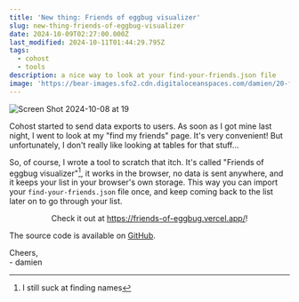 ```yaml
---
title: 'New thing: Friends of eggbug visualizer'
slug: new-thing-friends-of-eggbug-visualizer
date: 2024-10-09T02:27:00.000Z
last_modified: 2024-10-11T01:44:29.795Z
tags:
  - cohost
  - tools
description: a nice way to look at your find-your-friends.json file
image: 'https://bear-images.sfo2.cdn.digitaloceanspaces.com/damien/20-fullpage.webp'
---
```


![Screen Shot 2024-10-08 at 19](https://bear-images.sfo2.cdn.digitaloceanspaces.com/damien/20-fullpage.webp)

Cohost started to send data exports to users. As soon as I got mine last night, I went to look at my "find my friends" page. It's very convenient! But unfortunately, I don't really like looking at tables for that stuff...

So, of course, I wrote a tool to scratch that itch. It's called "Friends of eggbug visualizer"[^1], it works in the browser, no data is sent anywhere, and it keeps your list in your browser's own storage. This way you can import your `find-your-friends.json` file once, and keep coming back to the list later on to go through your list.

<center>Check it out at <a href="https://friends-of-eggbug.vercel.app/">https://friends-of-eggbug.vercel.app/<a>!</center>

The source code is available on [GitHub](https://github.com/eramdam/friends-of-eggbug/).

Cheers,  
\- damien

[^1]: I still suck at finding names
